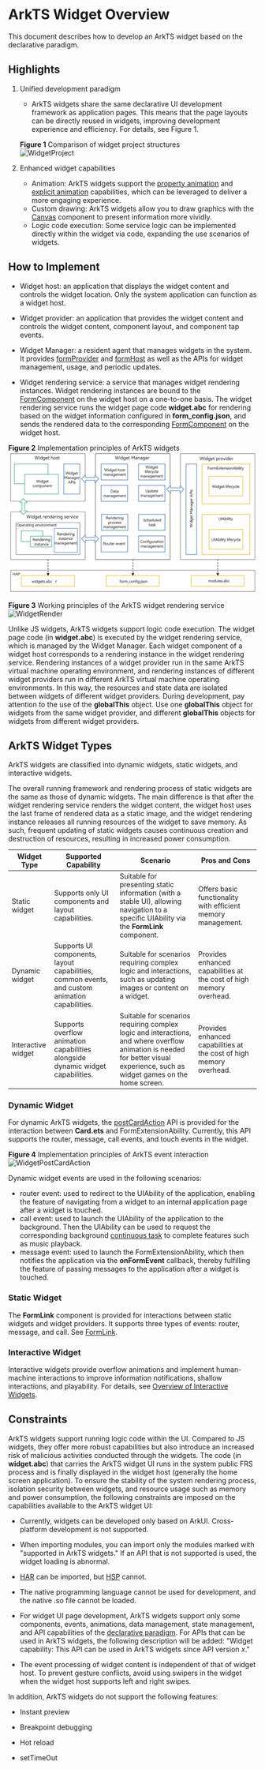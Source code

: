 # ArkTS Widget Overview
<!--Kit: Form Kit-->
<!--Subsystem: Ability-->
<!--Owner: @cx983299475-->
<!--Designer: @xueyulong-->
<!--Tester: @chenmingze-->
<!--Adviser: @Brilliantry_Rui-->
This document describes how to develop an ArkTS widget based on the declarative paradigm.

## Highlights
1. Unified development paradigm

    - ArkTS widgets share the same declarative UI development framework as application pages. This means that the page layouts can be directly reused in widgets, improving development experience and efficiency. For details, see Figure 1.

    **Figure 1** Comparison of widget project structures  
    ![WidgetProject](figures/WidgetProject.png)

2. Enhanced widget capabilities

    - Animation: ArkTS widgets support the [property animation](../reference/apis-arkui/arkui-ts/ts-animatorproperty.md) and [explicit animation](../reference/apis-arkui/arkui-ts/ts-explicit-animation.md) capabilities, which can be leveraged to deliver a more engaging experience.
    - Custom drawing: ArkTS widgets allow you to draw graphics with the [Canvas](../reference/apis-arkui/arkui-ts/ts-components-canvas-canvas.md) component to present information more vividly.
    - Logic code execution: Some service logic can be implemented directly within the widget via code, expanding the use scenarios of widgets.

## How to Implement

- Widget host: an application that displays the widget content and controls the widget location. Only the system application can function as a widget host.

- Widget provider: an application that provides the widget content and controls the widget content, component layout, and component tap events.

- Widget Manager: a resident agent that manages widgets in the system. It provides [formProvider](../reference/apis-form-kit/js-apis-app-form-formProvider.md)<!--Del--> and [formHost](../reference/apis-form-kit/js-apis-app-form-formHost-sys.md)<!--DelEnd--> as well as the APIs for widget management, usage, and periodic updates.

- Widget rendering service: a service that manages widget rendering instances. Widget rendering instances are bound to the <!--Del-->[<!--DelEnd-->FormComponent<!--Del-->](../reference/apis-arkui/arkui-ts/ts-basic-components-formcomponent-sys.md)<!--DelEnd--> on the widget host on a one-to-one basis. The widget rendering service runs the widget page code **widget.abc** for rendering based on the widget information configured in **form_config.json**, and sends the rendered data to the corresponding <!--Del-->[<!--DelEnd-->FormComponent<!--Del-->](../reference/apis-arkui/arkui-ts/ts-basic-components-formcomponent-sys.md)<!--DelEnd--> on the widget host.

**Figure 2** Implementation principles of ArkTS widgets 
![WidgetPrinciple](figures/WidgetPrinciple.png)

**Figure 3** Working principles of the ArkTS widget rendering service 
![WidgetRender](figures/WidgetRender.png)

Unlike JS widgets, ArkTS widgets support logic code execution. The widget page code (in **widget.abc**) is executed by the widget rendering service, which is managed by the Widget Manager. Each widget component of a widget host corresponds to a rendering instance in the widget rendering service. Rendering instances of a widget provider run in the same ArkTS virtual machine operating environment, and rendering instances of different widget providers run in different ArkTS virtual machine operating environments. In this way, the resources and state data are isolated between widgets of different widget providers. During development, pay attention to the use of the **globalThis** object. Use one **globalThis** object for widgets from the same widget provider, and different **globalThis** objects for widgets from different widget providers.

## ArkTS Widget Types
ArkTS widgets are classified into dynamic widgets, static widgets, and interactive widgets.

The overall running framework and rendering process of static widgets are the same as those of dynamic widgets. The main difference is that after the widget rendering service renders the widget content, the widget host uses the last frame of rendered data as a static image, and the widget rendering instance releases all running resources of the widget to save memory. As such, frequent updating of static widgets causes continuous creation and destruction of resources, resulting in increased power consumption.<br>

| Widget Type| Supported Capability| Scenario| Pros and Cons|
| ------- | ------ | ------- | ------- | 
| Static widget| Supports only UI components and layout capabilities.| Suitable for presenting static information (with a stable UI), allowing navigation to a specific UIAbility via the **FormLink** component.| Offers basic functionality with efficient memory management.|
| Dynamic widget| Supports UI components, layout capabilities, common events, and custom animation capabilities.| Suitable for scenarios requiring complex logic and interactions, such as updating images or content on a widget.| Provides enhanced capabilities at the cost of high memory overhead.|
| Interactive widget| Supports overflow animation capabilities alongside dynamic widget capabilities.| Suitable for scenarios requiring complex logic and interactions, and where overflow animation is needed for better visual experience, such as widget games on the home screen.| Provides enhanced capabilities at the cost of high memory overhead.|

### Dynamic Widget
For dynamic ArkTS widgets, the [postCardAction](../reference/apis-arkui/js-apis-postCardAction.md#postcardaction-1) API is provided for the interaction between **Card.ets** and FormExtensionAbility. Currently, this API supports the router, message, call events, and touch events in the widget.

**Figure 4** Implementation principles of ArkTS event interaction<br>
![WidgetPostCardAction](figures/WidgetPostCardAction.png)

Dynamic widget events are used in the following scenarios:
- router event: used to redirect to the UIAbility of the application, enabling the feature of navigating from a widget to an internal application page after a widget is touched.
- call event: used to launch the UIAbility of the application to the background. Then the UIAbility can be used to request the corresponding background [continuous task](../arkts-utils/long-time-task-overview.md) to complete features such as music playback.
- message event: used to launch the FormExtensionAbility, which then notifies the application via the **onFormEvent** callback, thereby fulfilling the feature of passing messages to the application after a widget is touched.

### Static Widget
The **FormLink** component is provided for interactions between static widgets and widget providers. It supports three types of events: router, message, and call.
See [FormLink](../reference/apis-arkui/arkui-ts/ts-container-formlink.md).

### Interactive Widget
Interactive widgets provide overflow animations and implement human-machine interactions to improve information notifications, shallow interactions, and playability. For details, see [Overview of Interactive Widgets](arkts-ui-liveform-overview.md).

## Constraints
ArkTS widgets support running logic code within the UI. Compared to JS widgets, they offer more robust capabilities but also introduce an increased risk of malicious activities conducted through the widgets. The code (in **widget.abc**) that carries the ArkTS widget UI runs in the system public FRS process and is finally displayed in the widget host (generally the home screen application). To ensure the stability of the system rendering process, isolation security between widgets, and resource usage such as memory and power consumption, the following constraints are imposed on the capabilities available to the ArkTS widget UI:

- Currently, widgets can be developed only based on ArkUI. Cross-platform development is not supported.

- When importing modules, you can import only the modules marked with "supported in ArkTS widgets." If an API that is not supported is used, the widget loading is abnormal.

- [HAR](../quick-start/har-package.md) can be imported, but [HSP](../quick-start/in-app-hsp.md) cannot.

- The native programming language cannot be used for development, and the native .so file cannot be loaded.

- For widget UI page development, ArkTS widgets support only some components, events, animations, data management, state management, and API capabilities of the [declarative paradigm](../ui/arkts-ui-development-overview.md). For APIs that can be used in ArkTS widgets, the following description will be added: "Widget capability: This API can be used in ArkTS widgets since API version *x*."

- The event processing of widget content is independent of that of widget host. To prevent gesture conflicts, avoid using swipers in the widget when the widget host supports left and right swipes.

In addition, ArkTS widgets do not support the following features:

- Instant preview

- Breakpoint debugging

- Hot reload

- setTimeOut


